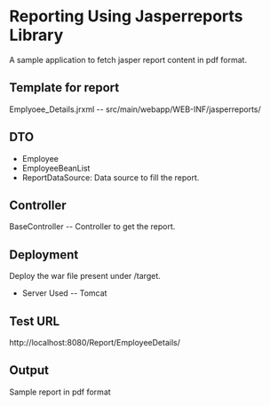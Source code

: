 # Reporting Using Jasperreports Library

A sample application to fetch jasper report content in pdf format.

## Template for report
Emplyoee_Details.jrxml -- src/main/webapp/WEB-INF/jasperreports/

## DTO
- Employee
- EmployeeBeanList
- ReportDataSource: Data source to fill the report.

## Controller
BaseController -- Controller to get the report.

## Deployment
Deploy the war file present under /target.
- Server Used -- Tomcat

## Test URL
http://localhost:8080/Report/EmployeeDetails/

## Output
Sample report in pdf format
